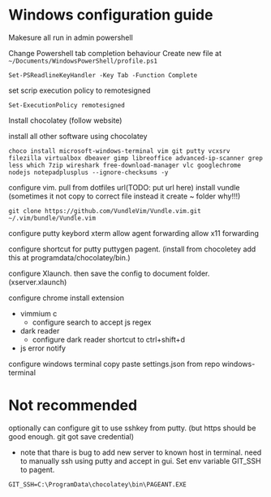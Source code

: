# Windows configuration guide
Makesure all run in admin powershell

Change Powershell tab completion behaviour
Create new file at ```~/Documents/WindowsPowerShell/profile.ps1```
```
Set-PSReadlineKeyHandler -Key Tab -Function Complete
```

set scrip execution policy to remotesigned
```
Set-ExecutionPolicy remotesigned
```
Install chocolatey (follow website)

install all other software using chocolatey
```
choco install microsoft-windows-terminal vim git putty vcxsrv filezilla virtualbox dbeaver gimp libreoffice advanced-ip-scanner grep less which 7zip wireshark free-download-manager vlc googlechrome nodejs notepadplusplus --ignore-checksums -y
```

configure vim.
pull from dotfiles url(TODO: put url here)
install vundle (sometimes it not copy to correct file instead it create ~ folder why!!!)
```
git clone https://github.com/VundleVim/Vundle.vim.git ~/.vim/bundle/Vundle.vim
```

configure putty
keybord xterm
allow agent forwarding
allow x11 forwarding

configure shortcut for putty puttygen pagent. (install from chocoletey add this at programdata/chocolatey/bin.)

configure Xlaunch. then save the config to document folder. (xserver.xlaunch)

configure chrome
install extension
  - vimmium c
      - configure search to accept js regex
  - dark reader
      - configure dark reader shortcut to ctrl+shift+d
  - js error notify

configure windows terminal
copy paste settings.json from repo windows-terminal


# Not recommended
optionally can configure git to use sshkey from putty. (but https should be good enough. git got save credential)
  - note that thare is bug to add new server to known host in terminal. need to manually ssh using putty and accept in gui.
Set env variable GIT_SSH to pagent.
```
GIT_SSH=C:\ProgramData\chocolatey\bin\PAGEANT.EXE
```
